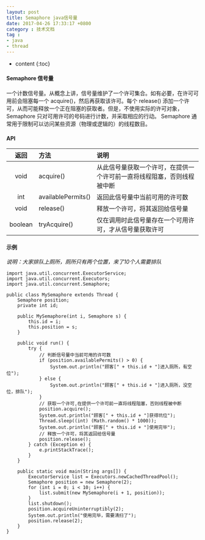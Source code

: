 ```yaml
---
layout: post
title: Semaphore java信号量
date: 2017-04-26 17:33:17 +0800
category : 技术文档
tag :
- java
- thread
---
```

* content
{:toc}

#### Semaphore 信号量

一个计数信号量。从概念上讲，信号量维护了一个许可集合。如有必要，在许可可用前会阻塞每一个 acquire()，然后再获取该许可。每个 release() 添加一个许可，从而可能释放一个正在阻塞的获取者。但是，不使用实际的许可对象，Semaphore 只对可用许可的号码进行计数，并采取相应的行动。
Semaphore 通常用于限制可以访问某些资源（物理或逻辑的）的线程数目。

#### API
| 返回 | 方法 | 说明 |
|:---:|:---|:---|
| void | acquire() |从此信号量获取一个许可，在提供一个许可前一直将线程阻塞，否则线程被中断 |
| int | availablePermits() | 返回此信号量中当前可用的许可数 |
| void | release() | 释放一个许可，将其返回给信号量 |
| boolean | tryAcquire() | 仅在调用时此信号量存在一个可用许可，才从信号量获取许可 |

#### 示例
_说明：大家排队上厕所，厕所只有两个位置，来了10个人需要排队_

    import java.util.concurrent.ExecutorService;
	import java.util.concurrent.Executors;
	import java.util.concurrent.Semaphore;
	
	public class MySemaphore extends Thread {
		Semaphore position;
		private int id;
	
		public MySemaphore(int i, Semaphore s) {
			this.id = i;
			this.position = s;
		}
	
		public void run() {
			try {
				// 判断信号量中当前可用的许可数
				if (position.availablePermits() > 0) {
					System.out.println("顾客[" + this.id + "]进入厕所，有空位");
				} else {
					System.out.println("顾客[" + this.id + "]进入厕所，没空位，排队");
				}
				// 获取一个许可,在提供一个许可前一直将线程阻塞，否则线程被中断
				position.acquire(); 
				System.out.println("顾客[" + this.id + "]获得坑位");
				Thread.sleep((int) (Math.random() * 1000));
				System.out.println("顾客[" + this.id + "]使用完毕");
				// 释放一个许可，将其返回给信号量
				position.release();
			} catch (Exception e) {
				e.printStackTrace();
			}
		}
	
		public static void main(String args[]) {
			ExecutorService list = Executors.newCachedThreadPool();
			Semaphore position = new Semaphore(2);
			for (int i = 0; i < 10; i++) {
				list.submit(new MySemaphore(i + 1, position));
			}
			list.shutdown();
			position.acquireUninterruptibly(2);
			System.out.println("使用完毕，需要清扫了");
			position.release(2);
		}
	}